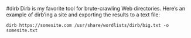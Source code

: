 #dirb
Dirb is my favorite tool for brute-crawling Web directories.  Here’s an example of dirb’ing a site and exporting the results to a text file:
 
    dirb https://somesite.com /usr/share/wordlists/dirb/big.txt -o somesite.txt